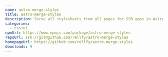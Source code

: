 ```yaml
---
name: astro-merge-styles
title: astro-merge-styles
description: Serve all stylesheets from all pages for SSR apps in Astro
categories:
  - css+ui
npmUrl: https://www.npmjs.com/package/astro-merge-styles
repoUrl: ssh://git@github.com/rellfy/astro-merge-styles
homepageUrl: https://github.com/rellfy/astro-merge-styles
downloads: 9
---
```


